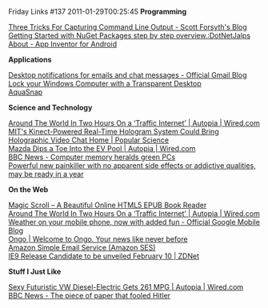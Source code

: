 Friday Links #137
2011-01-29T00:25:45
**Programming**

[Three Tricks For Capturing Command Line Output - Scott Forsyth's Blog](http://weblogs.asp.net/owscott/archive/2011/01/23/three-tricks-for-capturing-command-line-output.aspx)   
[Getting Started with NuGet Packages step by step overview.:DotNetJalps ](http://jalpesh.blogspot.com/2011/01/getting-started-with-nuget-packages.html)   
[About - App Inventor for Android](http://appinventor.googlelabs.com/about/index.html)

**Applications**

[Desktop notifications for emails and chat messages - Official Gmail Blog](http://gmailblog.blogspot.com/2011/01/desktop-notifications-for-emails-and.html)   
[Lock your Windows Computer with a Transparent Desktop ](http://www.labnol.org/software/transparent-lock-for-windows/18570/)   
[AquaSnap ](http://www.nurgo-software.com/products/aquasnap)

**Science and Technology**

[Around The World In Two Hours On a ‘Traffic Internet’ | Autopia | Wired.com](http://www.wired.com/autopia/2011/01/drive-around-the-world-in-two-hours-on-the-traffic-internet/)   
[MIT's Kinect-Powered Real-Time Hologram System Could Bring Holographic Video Chat Home | Popular Science](http://www.popsci.com/technology/article/2011-01/mits-kinect-powered-live-video-hologram-system-brings-holographic-telepresence-closer)   
[Mazda Dips a Toe Into the EV Pool | Autopia | Wired.com](http://www.wired.com/autopia/2011/01/mazda-dips-a-toe-into-the-ev-pool/)   
[BBC News - Computer memory heralds green PCs ](http://www.bbc.co.uk/news/technology-12265550)   
[Powerful new painkiller with no apparent side effects or addictive qualities, may be ready in a year](http://www.sciencedaily.com/releases/2011/01/110128145937.htm?utm_source=feedburner&utm_medium=feed&utm_campaign=Feed%3A+sciencedaily+%28ScienceDaily%3A+Latest+Science+News%29)

**On the Web**

[Magic Scroll – A Beautiful Online HTML5 EPUB Book Reader](http://www.makeuseof.com/tag/magic-scroll-beautiful-online-html5-epub-book-reader/)   
[Around The World In Two Hours On a ‘Traffic Internet’ | Autopia | Wired.com](http://www.wired.com/autopia/2011/01/drive-around-the-world-in-two-hours-on-the-traffic-internet/)   
[Weather on your mobile phone, now with added fun - Official Google Mobile Blog](http://googlemobile.blogspot.com/2011/01/weather-on-your-mobile-phone-now-with.html)   
[Ongo | Welcome to Ongo. Your news like never before](http://ongo.com/)   
[Amazon Simple Email Service (Amazon SES)](http://aws.amazon.com/ses/?ref_=pe_12300_18476200)   
[IE9 Release Candidate to be unveiled February 10 | ZDNet](http://www.zdnet.com/blog/bott/ie9-release-candidate-to-be-unveiled-february-10/2931?utm_source=feedburner&utm_medium=feed&utm_campaign=Feed%3A+zdnet%2FBott+%28ZDNet+Ed+Bott%27s+Microsoft+Report%29)

**Stuff I Just Like**

[Sexy Futuristic VW Diesel-Electric Gets 261 MPG | Autopia | Wired.com ](http://www.wired.com/autopia/2011/01/vw-xl1-concept-car/)   
[BBC News - The piece of paper that fooled Hitler](http://www.bbc.co.uk/news/magazine-12266109)
